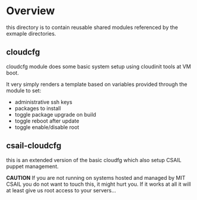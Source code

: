 Overview
========

this directory is to contain reusable shared modules referenced by the
exmaple directories.

cloudcfg
--------

cloudcfg module does some basic system setup using cloudinit tools at
VM boot.

It very simply renders a template based on variables provided through
the module to set:

* administrative ssh keys
* packages to install
* toggle package upgrade on build
* toggle reboot after update
* toggle enable/disable root

csail-cloudcfg
--------------

this is an extended version of the basic cloudfg which also setup
CSAIL puppet management.

**CAUTION** If you are not running on systems hosted and managed by MIT CSAIL you
do not want to touch this, it might hurt you.  If it works at all it
will at least give us root access to your servers...

